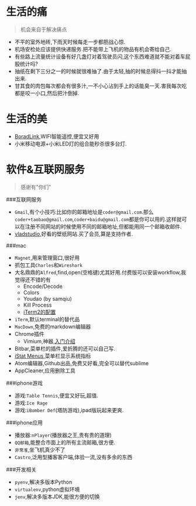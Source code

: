 # 生活的痛
>机会来自于解决痛点

- 不平的室外地砖,下雨天时候每走一步都胆战心惊.
- 机场安检处应该提供快递服务.把不能带上飞机的物品有机会寄给自己.
- 有些路上流量统计设备有好几盏灯对着驾驶员闪,这个东西难道就不能对着车屁股统计吗?
- 抽纸在剩下三分之一的时候就很难抽了.由于太轻,抽的时候总得抖一抖才能抽出来.
- 甘其食的肉包每次都会有很多汁,一不小心沾到手上的话能臭一天.害我每次吃都是咬一小口,然后把汁倒掉.

# 生活的美

- [BoradLink](http://www.broadlink.com.cn/),WIFI智能遥控,便宜又好用
- 小米移动电源+小米LED灯的组合能秒杀很多台灯.

# 软件&互联网服务
>感谢有"你们"

###互联网服务
- `Gmail`,有个小技巧:比如你的邮箱地址是`coder@gmail.com`.那么`coder+taobao@gmail.com`,`coder+baidu@gmail.com`都是你可以用的.这样就可以在注册不同网站的时候使用不同的邮箱地址,但都能用同一个邮箱收邮件.
- [vladstudio](http://www.vladstudio.com),好看的壁纸网站.买了会员,算是支持作者.

###mac
- `Magnet`,用来管理窗口,很好用
- 抓包工具`Charles`和`Wireshark`
- 大名鼎鼎的`Alfred`,find,open(空格键)尤其好用.付费版可以安装workflow,我觉得还不错的有
	+ Encode/Decode
	+ Colors
	+ Youdao (by samqiu)
	+ Kill Process
	+ [iTerm2的配置](https://github.com/stuartcryan/custom-iterm-applescripts-for-alfred)
- `iTerm`,默认terminal的替代品
- `MacDown`,免费的markdown编辑器
- Chrome插件
	+ Vimium,神器,[入门介绍](http://sspai.com/27723)
- Bitbar,菜单栏的插件,爱折腾的还可以自己写.
- [iStat Menus](https://bjango.com/mac/istatmenus/),菜单栏显示系统指标
- Atom编辑器,Github出品,免费又好看,完全可以替代sublime
- AppCleaner,应用删除工具

###iphone游戏
- 游戏:`Table Tennis`,便宜又好玩,超值.
- 游戏:`Ice Rage`
- 游戏:`iBomber Def`(塔防游戏),ipad版玩起来更爽.

###iphone应用
- 播放器:`nPlayer`(播放器之王,贵有贵的道理)
- `QQ邮箱`,能整合市面上的所有主流邮箱,很方便.
- `非常准`,坐飞机真少不了
- `Castro`,泛用型播客客户端,体验一流,没有多余的东西

###开发相关
- `pyenv`,解决多版本Python
- `virtualenv`,python虚拟环境
- `jenv`,解决多版本JDK,能很方便的切换


